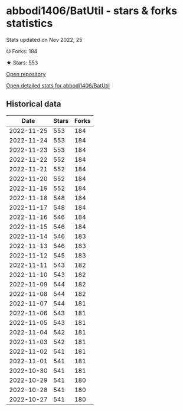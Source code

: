 # abbodi1406/BatUtil - stars & forks statistics

Stats updated on Nov 2022, 25

☋ Forks: 184

★ Stars: 553

[Open repository](https://github.com/abbodi1406/BatUtil)

[Open detailed stats for abbodi1406/BatUtil](https://reviewgithub.com/rep/abbodi1406/BatUtil)

## Historical data
| Date | Stars | Forks |
|------|-------|-------|
| 2022-11-25 | 553 | 184 | 
| 2022-11-24 | 553 | 184 | 
| 2022-11-23 | 553 | 184 | 
| 2022-11-22 | 552 | 184 | 
| 2022-11-21 | 552 | 184 | 
| 2022-11-20 | 552 | 184 | 
| 2022-11-19 | 552 | 184 | 
| 2022-11-18 | 548 | 184 | 
| 2022-11-17 | 548 | 184 | 
| 2022-11-16 | 546 | 184 | 
| 2022-11-15 | 546 | 184 | 
| 2022-11-14 | 546 | 183 | 
| 2022-11-13 | 546 | 183 | 
| 2022-11-12 | 545 | 183 | 
| 2022-11-11 | 543 | 182 | 
| 2022-11-10 | 543 | 182 | 
| 2022-11-09 | 544 | 182 | 
| 2022-11-08 | 544 | 182 | 
| 2022-11-07 | 544 | 181 | 
| 2022-11-06 | 543 | 181 | 
| 2022-11-05 | 543 | 181 | 
| 2022-11-04 | 542 | 181 | 
| 2022-11-03 | 542 | 181 | 
| 2022-11-02 | 541 | 181 | 
| 2022-11-01 | 541 | 181 | 
| 2022-10-30 | 541 | 181 | 
| 2022-10-29 | 541 | 180 | 
| 2022-10-28 | 541 | 180 | 
| 2022-10-27 | 541 | 180 | 

